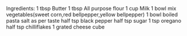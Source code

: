 Ingredients:
1 tbsp Butter
1 tbsp All purpose flour
1 cup Milk
1 bowl mix vegetables(sweet corn,red bellpepper,yellow bellpepper)
1 bowl boiled pasta
salt as per taste
half tsp black pepper
half tsp sugar
1 tsp oregano
half tsp chilliflakes
1 grated cheese cube 